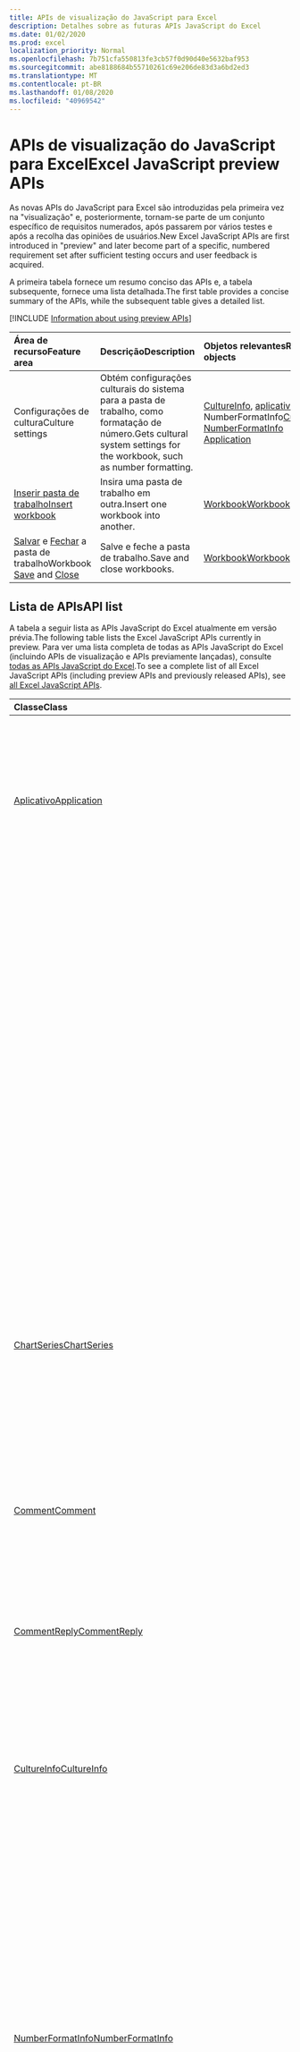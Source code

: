 ```yaml
---
title: APIs de visualização do JavaScript para Excel
description: Detalhes sobre as futuras APIs JavaScript do Excel
ms.date: 01/02/2020
ms.prod: excel
localization_priority: Normal
ms.openlocfilehash: 7b751cfa550813fe3cb57f0d90d40e5632baf953
ms.sourcegitcommit: abe8188684b55710261c69e206de83d3a6bd2ed3
ms.translationtype: MT
ms.contentlocale: pt-BR
ms.lasthandoff: 01/08/2020
ms.locfileid: "40969542"
---
```

# <a name="excel-javascript-preview-apis"></a><span data-ttu-id="77256-103">APIs de visualização do JavaScript para Excel</span><span class="sxs-lookup"><span data-stu-id="77256-103">Excel JavaScript preview APIs</span></span>

<span data-ttu-id="77256-104">As novas APIs do JavaScript para Excel são introduzidas pela primeira vez na "visualização" e, posteriormente, tornam-se parte de um conjunto específico de requisitos numerados, após passarem por vários testes e após a recolha das opiniões de usuários.</span><span class="sxs-lookup"><span data-stu-id="77256-104">New Excel JavaScript APIs are first introduced in "preview" and later become part of a specific, numbered requirement set after sufficient testing occurs and user feedback is acquired.</span></span>

<span data-ttu-id="77256-105">A primeira tabela fornece um resumo conciso das APIs e, a tabela subsequente, fornece uma lista detalhada.</span><span class="sxs-lookup"><span data-stu-id="77256-105">The first table provides a concise summary of the APIs, while the subsequent table gives a detailed list.</span></span>

[!INCLUDE [Information about using preview APIs](../../includes/using-preview-apis-host.md)]

| <span data-ttu-id="77256-106">Área de recurso</span><span class="sxs-lookup"><span data-stu-id="77256-106">Feature area</span></span> | <span data-ttu-id="77256-107">Descrição</span><span class="sxs-lookup"><span data-stu-id="77256-107">Description</span></span> | <span data-ttu-id="77256-108">Objetos relevantes</span><span class="sxs-lookup"><span data-stu-id="77256-108">Relevant objects</span></span> |
|:--- |:--- |:--- |
| <span data-ttu-id="77256-109">Configurações de cultura</span><span class="sxs-lookup"><span data-stu-id="77256-109">Culture settings</span></span> | <span data-ttu-id="77256-110">Obtém configurações culturais do sistema para a pasta de trabalho, como formatação de número.</span><span class="sxs-lookup"><span data-stu-id="77256-110">Gets cultural system settings for the workbook, such as number formatting.</span></span> | <span data-ttu-id="77256-111">[CultureInfo](/javascript/api/excel/excel.cultureinfo), [](/javascript/api/excel/excel.numberformatinfo) [aplicativo](/javascript/api/excel/excel.application) NumberFormatInfo</span><span class="sxs-lookup"><span data-stu-id="77256-111">[CultureInfo](/javascript/api/excel/excel.cultureinfo), [NumberFormatInfo](/javascript/api/excel/excel.numberformatinfo) [Application](/javascript/api/excel/excel.application)</span></span> |
| [<span data-ttu-id="77256-112">Inserir pasta de trabalho</span><span class="sxs-lookup"><span data-stu-id="77256-112">Insert workbook</span></span>](../../excel/excel-add-ins-workbooks.md#insert-a-copy-of-an-existing-workbook-into-the-current-one-preview) | <span data-ttu-id="77256-113">Insira uma pasta de trabalho em outra.</span><span class="sxs-lookup"><span data-stu-id="77256-113">Insert one workbook into another.</span></span>  | [<span data-ttu-id="77256-114">Workbook</span><span class="sxs-lookup"><span data-stu-id="77256-114">Workbook</span></span>](/javascript/api/excel/excel.worksheetcollection) |
| <span data-ttu-id="77256-115">[Salvar](../../excel/excel-add-ins-workbooks.md#save-the-workbook-preview) e [Fechar](../../excel/excel-add-ins-workbooks.md#close-the-workbook-preview) a pasta de trabalho</span><span class="sxs-lookup"><span data-stu-id="77256-115">Workbook [Save](../../excel/excel-add-ins-workbooks.md#save-the-workbook-preview) and [Close](../../excel/excel-add-ins-workbooks.md#close-the-workbook-preview)</span></span> | <span data-ttu-id="77256-116">Salve e feche a pasta de trabalho.</span><span class="sxs-lookup"><span data-stu-id="77256-116">Save and close workbooks.</span></span>  | [<span data-ttu-id="77256-117">Workbook</span><span class="sxs-lookup"><span data-stu-id="77256-117">Workbook</span></span>](/javascript/api/excel/excel.workbook) |

## <a name="api-list"></a><span data-ttu-id="77256-118">Lista de APIs</span><span class="sxs-lookup"><span data-stu-id="77256-118">API list</span></span>

<span data-ttu-id="77256-119">A tabela a seguir lista as APIs JavaScript do Excel atualmente em versão prévia.</span><span class="sxs-lookup"><span data-stu-id="77256-119">The following table lists the Excel JavaScript APIs currently in preview.</span></span> <span data-ttu-id="77256-120">Para ver uma lista completa de todas as APIs JavaScript do Excel (incluindo APIs de visualização e APIs previamente lançadas), consulte [todas as APIs JavaScript do Excel](/javascript/api/excel?view=excel-js-preview).</span><span class="sxs-lookup"><span data-stu-id="77256-120">To see a complete list of all Excel JavaScript APIs (including preview APIs and previously released APIs), see [all Excel JavaScript APIs](/javascript/api/excel?view=excel-js-preview).</span></span>

| <span data-ttu-id="77256-121">Classe</span><span class="sxs-lookup"><span data-stu-id="77256-121">Class</span></span> | <span data-ttu-id="77256-122">Campos</span><span class="sxs-lookup"><span data-stu-id="77256-122">Fields</span></span> | <span data-ttu-id="77256-123">Descrição</span><span class="sxs-lookup"><span data-stu-id="77256-123">Description</span></span> |
|:---|:---|:---|
|[<span data-ttu-id="77256-124">Aplicativo</span><span class="sxs-lookup"><span data-stu-id="77256-124">Application</span></span>](/javascript/api/excel/excel.application)|[<span data-ttu-id="77256-125">cultureInfo</span><span class="sxs-lookup"><span data-stu-id="77256-125">cultureInfo</span></span>](/javascript/api/excel/excel.application#cultureinfo)|<span data-ttu-id="77256-126">Fornece informações com base nas configurações de cultura do sistema atual.</span><span class="sxs-lookup"><span data-stu-id="77256-126">Provides information based on current system culture settings.</span></span> <span data-ttu-id="77256-127">Isso inclui os nomes de cultura, a formatação de números e outras configurações dependentes de cultura.</span><span class="sxs-lookup"><span data-stu-id="77256-127">This includes the culture names, number formatting, and other culturally dependent settings.</span></span>|
||[<span data-ttu-id="77256-128">decimalSeparator</span><span class="sxs-lookup"><span data-stu-id="77256-128">decimalSeparator</span></span>](/javascript/api/excel/excel.application#decimalseparator)|<span data-ttu-id="77256-129">Obtém a cadeia de caracteres usada como o separador decimal para valores numéricos.</span><span class="sxs-lookup"><span data-stu-id="77256-129">Gets the string used as the decimal separator for numeric values.</span></span> <span data-ttu-id="77256-130">Isso é baseado nas configurações locais do Excel.</span><span class="sxs-lookup"><span data-stu-id="77256-130">This is based on Excel's local settings.</span></span>|
||[<span data-ttu-id="77256-131">thousandsSeparator</span><span class="sxs-lookup"><span data-stu-id="77256-131">thousandsSeparator</span></span>](/javascript/api/excel/excel.application#thousandsseparator)|<span data-ttu-id="77256-132">Obtém a cadeia de caracteres usada para separar grupos de dígitos à esquerda do decimal para valores numéricos.</span><span class="sxs-lookup"><span data-stu-id="77256-132">Gets the string used to separate groups of digits to the left of the decimal for numeric values.</span></span> <span data-ttu-id="77256-133">Isso é baseado nas configurações locais do Excel.</span><span class="sxs-lookup"><span data-stu-id="77256-133">This is based on Excel's local settings.</span></span>|
||[<span data-ttu-id="77256-134">useSystemSeparators</span><span class="sxs-lookup"><span data-stu-id="77256-134">useSystemSeparators</span></span>](/javascript/api/excel/excel.application#usesystemseparators)|<span data-ttu-id="77256-135">Especifica se os separadores de sistema do Microsoft Excel estão habilitados.</span><span class="sxs-lookup"><span data-stu-id="77256-135">Specifies whether the system separators of Microsoft Excel are enabled.</span></span>|
|[<span data-ttu-id="77256-136">ChartSeries</span><span class="sxs-lookup"><span data-stu-id="77256-136">ChartSeries</span></span>](/javascript/api/excel/excel.chartseries)|[<span data-ttu-id="77256-137">getDimensionValues (dimensão: Excel. ChartSeriesDimension)</span><span class="sxs-lookup"><span data-stu-id="77256-137">getDimensionValues(dimension: Excel.ChartSeriesDimension)</span></span>](/javascript/api/excel/excel.chartseries#getdimensionvalues-dimension-)|<span data-ttu-id="77256-138">Obtém os valores de uma única dimensão da série de gráficos.</span><span class="sxs-lookup"><span data-stu-id="77256-138">Gets the values from a single dimension of the chart series.</span></span> <span data-ttu-id="77256-139">Podem ser valores de categoria ou valores de dados, dependendo da dimensão especificada e de como os dados são mapeados para a série de gráficos.</span><span class="sxs-lookup"><span data-stu-id="77256-139">These could be either category values or data values, depending on the dimension specified and how the data is mapped for the chart series.</span></span>|
|[<span data-ttu-id="77256-140">Comment</span><span class="sxs-lookup"><span data-stu-id="77256-140">Comment</span></span>](/javascript/api/excel/excel.comment)|[<span data-ttu-id="77256-141">Obtido</span><span class="sxs-lookup"><span data-stu-id="77256-141">resolved</span></span>](/javascript/api/excel/excel.comment#resolved)|<span data-ttu-id="77256-142">Obtém ou define o status do thread de comentários.</span><span class="sxs-lookup"><span data-stu-id="77256-142">Gets or sets the comment thread status.</span></span> <span data-ttu-id="77256-143">O valor "true" significa que o thread de comentário está no estado resolvido.</span><span class="sxs-lookup"><span data-stu-id="77256-143">A value of "true" means the comment thread is in the resolved state.</span></span>|
|[<span data-ttu-id="77256-144">CommentReply</span><span class="sxs-lookup"><span data-stu-id="77256-144">CommentReply</span></span>](/javascript/api/excel/excel.commentreply)|[<span data-ttu-id="77256-145">Obtido</span><span class="sxs-lookup"><span data-stu-id="77256-145">resolved</span></span>](/javascript/api/excel/excel.commentreply#resolved)|<span data-ttu-id="77256-146">Obtém ou define o status de resposta de comentário.</span><span class="sxs-lookup"><span data-stu-id="77256-146">Gets or sets the comment reply status.</span></span> <span data-ttu-id="77256-147">O valor "true" significa que a resposta de comentário está no estado resolvido.</span><span class="sxs-lookup"><span data-stu-id="77256-147">A value of "true" means the comment reply is in the resolved state.</span></span>|
|[<span data-ttu-id="77256-148">CultureInfo</span><span class="sxs-lookup"><span data-stu-id="77256-148">CultureInfo</span></span>](/javascript/api/excel/excel.cultureinfo)|[<span data-ttu-id="77256-149">name</span><span class="sxs-lookup"><span data-stu-id="77256-149">name</span></span>](/javascript/api/excel/excel.cultureinfo#name)|<span data-ttu-id="77256-150">Obtém o nome da cultura no formato languagecode2-Country/regioncode2 (por exemplo, "zh-CN" ou "en-US").</span><span class="sxs-lookup"><span data-stu-id="77256-150">Gets the culture name in the format languagecode2-country/regioncode2 (e.g. "zh-cn" or "en-us").</span></span> <span data-ttu-id="77256-151">Isso é baseado nas configurações atuais do sistema.</span><span class="sxs-lookup"><span data-stu-id="77256-151">This is based on current system settings.</span></span>|
||[<span data-ttu-id="77256-152">numberFormatInfo</span><span class="sxs-lookup"><span data-stu-id="77256-152">numberFormatInfo</span></span>](/javascript/api/excel/excel.cultureinfo#numberformatinfo)|<span data-ttu-id="77256-153">Define o formato culturalmente apropriado para exibir números.</span><span class="sxs-lookup"><span data-stu-id="77256-153">Defines the culturally appropriate format of displaying numbers.</span></span> <span data-ttu-id="77256-154">Isso é baseado nas configurações atuais de cultura do sistema.</span><span class="sxs-lookup"><span data-stu-id="77256-154">This is based on current system culture settings.</span></span>|
|[<span data-ttu-id="77256-155">NumberFormatInfo</span><span class="sxs-lookup"><span data-stu-id="77256-155">NumberFormatInfo</span></span>](/javascript/api/excel/excel.numberformatinfo)|[<span data-ttu-id="77256-156">numberDecimalSeparator</span><span class="sxs-lookup"><span data-stu-id="77256-156">numberDecimalSeparator</span></span>](/javascript/api/excel/excel.numberformatinfo#numberdecimalseparator)|<span data-ttu-id="77256-157">Obtém a cadeia de caracteres usada como o separador decimal para valores numéricos.</span><span class="sxs-lookup"><span data-stu-id="77256-157">Gets the string used as the decimal separator for numeric values.</span></span> <span data-ttu-id="77256-158">Isso é baseado nas configurações atuais do sistema.</span><span class="sxs-lookup"><span data-stu-id="77256-158">This is based on current system settings.</span></span>|
||[<span data-ttu-id="77256-159">numberGroupSeparator</span><span class="sxs-lookup"><span data-stu-id="77256-159">numberGroupSeparator</span></span>](/javascript/api/excel/excel.numberformatinfo#numbergroupseparator)|<span data-ttu-id="77256-160">Obtém a cadeia de caracteres usada para separar grupos de dígitos à esquerda do decimal para valores numéricos.</span><span class="sxs-lookup"><span data-stu-id="77256-160">Gets the string used to separate groups of digits to the left of the decimal for numeric values.</span></span> <span data-ttu-id="77256-161">Isso é baseado nas configurações atuais do sistema.</span><span class="sxs-lookup"><span data-stu-id="77256-161">This is based on current system settings.</span></span>|
|[<span data-ttu-id="77256-162">PivotLayout</span><span class="sxs-lookup"><span data-stu-id="77256-162">PivotLayout</span></span>](/javascript/api/excel/excel.pivotlayout)|[<span data-ttu-id="77256-163">getCell(dataHierarchy: DataPivotHierarchy \| string, rowItems: Array<PivotItem \| string>, columnItems: Array<PivotItem \| string>)</span><span class="sxs-lookup"><span data-stu-id="77256-163">getCell(dataHierarchy: DataPivotHierarchy \| string, rowItems: Array<PivotItem \| string>, columnItems: Array<PivotItem \| string>)</span></span>](/javascript/api/excel/excel.pivotlayout#getcell-datahierarchy--rowitems--columnitems-)|<span data-ttu-id="77256-164">Obtém uma célula exclusiva na tabela dinâmica com base em uma hierarquia de dados, bem como os itens de linha e coluna de suas respectivas hierarquias.</span><span class="sxs-lookup"><span data-stu-id="77256-164">Gets a unique cell in the PivotTable based on a data hierarchy and the row and column items of their respective hierarchies.</span></span> <span data-ttu-id="77256-165">A célula retornada é a interseção da linha e coluna fornecidas que contém os dados da hierarquia especificada.</span><span class="sxs-lookup"><span data-stu-id="77256-165">The returned cell is the intersection of the given row and column that contains the data from the given hierarchy.</span></span> <span data-ttu-id="77256-166">Esse método é o inverso de chamar getPivotItems e getDataHierarchy em uma célula específica.</span><span class="sxs-lookup"><span data-stu-id="77256-166">This method is the inverse of calling getPivotItems and getDataHierarchy on a particular cell.</span></span>|
|[<span data-ttu-id="77256-167">Range</span><span class="sxs-lookup"><span data-stu-id="77256-167">Range</span></span>](/javascript/api/excel/excel.range)|[<span data-ttu-id="77256-168">getSpillParent()</span><span class="sxs-lookup"><span data-stu-id="77256-168">getSpillParent()</span></span>](/javascript/api/excel/excel.range#getspillparent--)|<span data-ttu-id="77256-169">Obtém o objeto range que contém a célula âncora para uma célula que recebe o despejo.</span><span class="sxs-lookup"><span data-stu-id="77256-169">Gets the range object containing the anchor cell for a cell getting spilled into.</span></span> <span data-ttu-id="77256-170">Falha se aplicado a um intervalo com mais de uma célula.</span><span class="sxs-lookup"><span data-stu-id="77256-170">Fails if applied to a range with more than one cell.</span></span> <span data-ttu-id="77256-171">Somente leitura.</span><span class="sxs-lookup"><span data-stu-id="77256-171">Read-only.</span></span>|
||[<span data-ttu-id="77256-172">getSpillParentOrNullObject()</span><span class="sxs-lookup"><span data-stu-id="77256-172">getSpillParentOrNullObject()</span></span>](/javascript/api/excel/excel.range#getspillparentornullobject--)|<span data-ttu-id="77256-173">Obtém o objeto range que contém a célula âncora para uma célula que recebe o despejo.</span><span class="sxs-lookup"><span data-stu-id="77256-173">Gets the range object containing the anchor cell for a cell getting spilled into.</span></span> <span data-ttu-id="77256-174">Somente leitura.</span><span class="sxs-lookup"><span data-stu-id="77256-174">Read-only.</span></span>|
||[<span data-ttu-id="77256-175">getSpillingToRange()</span><span class="sxs-lookup"><span data-stu-id="77256-175">getSpillingToRange()</span></span>](/javascript/api/excel/excel.range#getspillingtorange--)|<span data-ttu-id="77256-176">Obtém objeto range que contém o intervalo de despejo quando chamado em uma célula âncora.</span><span class="sxs-lookup"><span data-stu-id="77256-176">Gets the range object containing the spill range when called on an anchor cell.</span></span> <span data-ttu-id="77256-177">Falha se aplicado a um intervalo com mais de uma célula.</span><span class="sxs-lookup"><span data-stu-id="77256-177">Fails if applied to a range with more than one cell.</span></span> <span data-ttu-id="77256-178">Somente leitura.</span><span class="sxs-lookup"><span data-stu-id="77256-178">Read-only.</span></span>|
||[<span data-ttu-id="77256-179">getSpillingToRangeOrNullObject()</span><span class="sxs-lookup"><span data-stu-id="77256-179">getSpillingToRangeOrNullObject()</span></span>](/javascript/api/excel/excel.range#getspillingtorangeornullobject--)|<span data-ttu-id="77256-180">Obtém objeto range que contém o intervalo de despejo quando chamado em uma célula âncora.</span><span class="sxs-lookup"><span data-stu-id="77256-180">Gets the range object containing the spill range when called on an anchor cell.</span></span> <span data-ttu-id="77256-181">Somente leitura.</span><span class="sxs-lookup"><span data-stu-id="77256-181">Read-only.</span></span>|
||[<span data-ttu-id="77256-182">hasSpill</span><span class="sxs-lookup"><span data-stu-id="77256-182">hasSpill</span></span>](/javascript/api/excel/excel.range#hasspill)|<span data-ttu-id="77256-183">Representa se todas as células têm uma borda de despejo.</span><span class="sxs-lookup"><span data-stu-id="77256-183">Represents if all cells have a spill border.</span></span>|
||[<span data-ttu-id="77256-184">savedAsArray</span><span class="sxs-lookup"><span data-stu-id="77256-184">savedAsArray</span></span>](/javascript/api/excel/excel.range#savedasarray)|<span data-ttu-id="77256-185">Representa se todas as células seriam salvas como uma fórmula de matriz.</span><span class="sxs-lookup"><span data-stu-id="77256-185">Represents if ALL the cells would be saved as an array formula.</span></span>|
|[<span data-ttu-id="77256-186">ShapeCollection</span><span class="sxs-lookup"><span data-stu-id="77256-186">ShapeCollection</span></span>](/javascript/api/excel/excel.shapecollection)|[<span data-ttu-id="77256-187">addSvg(xml: string)</span><span class="sxs-lookup"><span data-stu-id="77256-187">addSvg(xml: string)</span></span>](/javascript/api/excel/excel.shapecollection#addsvg-xml-)|<span data-ttu-id="77256-188">Cria um gráfico vetorial escalável (SVG) de uma cadeia de caracteres XML e a adiciona à planilha.</span><span class="sxs-lookup"><span data-stu-id="77256-188">Creates a scalable vector graphic (SVG) from an XML string and adds it to the worksheet.</span></span> <span data-ttu-id="77256-189">Retorna um objeto Shape que representa a nova imagem.</span><span class="sxs-lookup"><span data-stu-id="77256-189">Returns a Shape object that represents the new image.</span></span>|
|[<span data-ttu-id="77256-190">Segmentação de dados</span><span class="sxs-lookup"><span data-stu-id="77256-190">Slicer</span></span>](/javascript/api/excel/excel.slicer)|[<span data-ttu-id="77256-191">nameInFormula</span><span class="sxs-lookup"><span data-stu-id="77256-191">nameInFormula</span></span>](/javascript/api/excel/excel.slicer#nameinformula)|<span data-ttu-id="77256-192">Representa o nome da segmentação de dados usada na fórmula.</span><span class="sxs-lookup"><span data-stu-id="77256-192">Represents the slicer name used in the formula.</span></span>|
|[<span data-ttu-id="77256-193">Table</span><span class="sxs-lookup"><span data-stu-id="77256-193">Table</span></span>](/javascript/api/excel/excel.table)|[<span data-ttu-id="77256-194">clearStyle()</span><span class="sxs-lookup"><span data-stu-id="77256-194">clearStyle()</span></span>](/javascript/api/excel/excel.table#clearstyle--)|<span data-ttu-id="77256-195">Altera a tabela para usar o estilo de tabela padrão.</span><span class="sxs-lookup"><span data-stu-id="77256-195">Changes the table to use the default table style.</span></span>|
||[<span data-ttu-id="77256-196">onFiltered</span><span class="sxs-lookup"><span data-stu-id="77256-196">onFiltered</span></span>](/javascript/api/excel/excel.table#onfiltered)|<span data-ttu-id="77256-197">Ocorre quando o filtro é aplicado em uma tabela específica.</span><span class="sxs-lookup"><span data-stu-id="77256-197">Occurs when filter is applied on a specific table.</span></span>|
|[<span data-ttu-id="77256-198">TableCollection</span><span class="sxs-lookup"><span data-stu-id="77256-198">TableCollection</span></span>](/javascript/api/excel/excel.tablecollection)|[<span data-ttu-id="77256-199">onFiltered</span><span class="sxs-lookup"><span data-stu-id="77256-199">onFiltered</span></span>](/javascript/api/excel/excel.tablecollection#onfiltered)|<span data-ttu-id="77256-200">Ocorre quando o filtro é aplicado em uma tabela localizada em uma pasta de trabalho ou em uma planilha.</span><span class="sxs-lookup"><span data-stu-id="77256-200">Occurs when filter is applied on any table in a workbook, or a worksheet.</span></span>|
|[<span data-ttu-id="77256-201">TableFilteredEventArgs</span><span class="sxs-lookup"><span data-stu-id="77256-201">TableFilteredEventArgs</span></span>](/javascript/api/excel/excel.tablefilteredeventargs)|[<span data-ttu-id="77256-202">tableId</span><span class="sxs-lookup"><span data-stu-id="77256-202">tableId</span></span>](/javascript/api/excel/excel.tablefilteredeventargs#tableid)|<span data-ttu-id="77256-203">Representa a ID da tabela na qual o filtro é aplicado.</span><span class="sxs-lookup"><span data-stu-id="77256-203">Represents the id of the table in which the filter is applied.</span></span>|
||[<span data-ttu-id="77256-204">tipo</span><span class="sxs-lookup"><span data-stu-id="77256-204">type</span></span>](/javascript/api/excel/excel.tablefilteredeventargs#type)|<span data-ttu-id="77256-205">Representa o tipo do evento.</span><span class="sxs-lookup"><span data-stu-id="77256-205">Represents the type of the event.</span></span> <span data-ttu-id="77256-206">Para saber detalhes, confira Excel.EventType.</span><span class="sxs-lookup"><span data-stu-id="77256-206">See Excel.EventType for details.</span></span>|
||[<span data-ttu-id="77256-207">worksheetId</span><span class="sxs-lookup"><span data-stu-id="77256-207">worksheetId</span></span>](/javascript/api/excel/excel.tablefilteredeventargs#worksheetid)|<span data-ttu-id="77256-208">Representa a id da planilha que contém a tabela.</span><span class="sxs-lookup"><span data-stu-id="77256-208">Represents the id of the worksheet which contains the table.</span></span>|
|[<span data-ttu-id="77256-209">Workbook</span><span class="sxs-lookup"><span data-stu-id="77256-209">Workbook</span></span>](/javascript/api/excel/excel.workbook)|[<span data-ttu-id="77256-210">close(closeBehavior?: Excel.CloseBehavior)</span><span class="sxs-lookup"><span data-stu-id="77256-210">close(closeBehavior?: Excel.CloseBehavior)</span></span>](/javascript/api/excel/excel.workbook#close-closebehavior-)|<span data-ttu-id="77256-211">Fechar a pasta de trabalho atual.</span><span class="sxs-lookup"><span data-stu-id="77256-211">Close current workbook.</span></span>|
||[<span data-ttu-id="77256-212">save(saveBehavior?: Excel.SaveBehavior)</span><span class="sxs-lookup"><span data-stu-id="77256-212">save(saveBehavior?: Excel.SaveBehavior)</span></span>](/javascript/api/excel/excel.workbook#save-savebehavior-)|<span data-ttu-id="77256-213">Salvar a pasta de trabalho atual.</span><span class="sxs-lookup"><span data-stu-id="77256-213">Save current workbook.</span></span>|
||[<span data-ttu-id="77256-214">use1904DateSystem</span><span class="sxs-lookup"><span data-stu-id="77256-214">use1904DateSystem</span></span>](/javascript/api/excel/excel.workbook#use1904datesystem)|<span data-ttu-id="77256-215">True se a pasta de trabalho usar o sistema de dados 1904.</span><span class="sxs-lookup"><span data-stu-id="77256-215">True if the workbook uses the 1904 date system.</span></span>|
|[<span data-ttu-id="77256-216">Worksheet</span><span class="sxs-lookup"><span data-stu-id="77256-216">Worksheet</span></span>](/javascript/api/excel/excel.worksheet)|[<span data-ttu-id="77256-217">customProperties</span><span class="sxs-lookup"><span data-stu-id="77256-217">customProperties</span></span>](/javascript/api/excel/excel.worksheet#customproperties)|<span data-ttu-id="77256-218">Obtém uma coleção de propriedades personalizadas no nível da planilha.</span><span class="sxs-lookup"><span data-stu-id="77256-218">Gets a collection of worksheet-level custom properties.</span></span>|
||[<span data-ttu-id="77256-219">onFiltered</span><span class="sxs-lookup"><span data-stu-id="77256-219">onFiltered</span></span>](/javascript/api/excel/excel.worksheet#onfiltered)|<span data-ttu-id="77256-220">Ocorre quando o filtro é aplicado em uma planilha específica.</span><span class="sxs-lookup"><span data-stu-id="77256-220">Occurs when filter is applied on a specific worksheet.</span></span>|
||[<span data-ttu-id="77256-221">onRowHiddenChanged</span><span class="sxs-lookup"><span data-stu-id="77256-221">onRowHiddenChanged</span></span>](/javascript/api/excel/excel.worksheet#onrowhiddenchanged)|<span data-ttu-id="77256-222">Ocorre quando o estado oculto de uma ou mais linhas é alterado em uma planilha específica.</span><span class="sxs-lookup"><span data-stu-id="77256-222">Occurs when the hidden state of one or more rows has changed on a specific worksheet.</span></span>|
|[<span data-ttu-id="77256-223">WorksheetCalculatedEventArgs</span><span class="sxs-lookup"><span data-stu-id="77256-223">WorksheetCalculatedEventArgs</span></span>](/javascript/api/excel/excel.worksheetcalculatedeventargs)|[<span data-ttu-id="77256-224">address</span><span class="sxs-lookup"><span data-stu-id="77256-224">address</span></span>](/javascript/api/excel/excel.worksheetcalculatedeventargs#address)|<span data-ttu-id="77256-225">O endereço do intervalo que concluiu o cálculo.</span><span class="sxs-lookup"><span data-stu-id="77256-225">The address of the range that completed calculation.</span></span>|
|[<span data-ttu-id="77256-226">WorksheetCollection</span><span class="sxs-lookup"><span data-stu-id="77256-226">WorksheetCollection</span></span>](/javascript/api/excel/excel.worksheetcollection)|<span data-ttu-id="77256-227">[addFromBase64(base64File: string, sheetNamesToInsert?: string[], positionType?: Excel.WorksheetPositionType, relativeTo?: Worksheet \| string)](/javascript/api/excel/excel.worksheetcollection#addfrombase64-base64file--sheetnamestoinsert--positiontype--relativeto-)</span><span class="sxs-lookup"><span data-stu-id="77256-227">[addFromBase64(base64File: string, sheetNamesToInsert?: string[], positionType?: Excel.WorksheetPositionType, relativeTo?: Worksheet \| string)](/javascript/api/excel/excel.worksheetcollection#addfrombase64-base64file--sheetnamestoinsert--positiontype--relativeto-)</span></span>|<span data-ttu-id="77256-228">Insere as planilhas especificadas de uma pasta de trabalho na pasta de trabalho atual.</span><span class="sxs-lookup"><span data-stu-id="77256-228">Inserts the specified worksheets of a workbook into the current workbook.</span></span>|
||[<span data-ttu-id="77256-229">onFiltered</span><span class="sxs-lookup"><span data-stu-id="77256-229">onFiltered</span></span>](/javascript/api/excel/excel.worksheetcollection#onfiltered)|<span data-ttu-id="77256-230">Ocorre quando filtro de uma planilha é aplicado na pasta de trabalho.</span><span class="sxs-lookup"><span data-stu-id="77256-230">Occurs when any worksheet's filter is applied in the workbook.</span></span>|
||[<span data-ttu-id="77256-231">onRowHiddenChanged</span><span class="sxs-lookup"><span data-stu-id="77256-231">onRowHiddenChanged</span></span>](/javascript/api/excel/excel.worksheetcollection#onrowhiddenchanged)|<span data-ttu-id="77256-232">Ocorre quando o estado oculto de uma ou mais linhas é alterado em uma planilha específica.</span><span class="sxs-lookup"><span data-stu-id="77256-232">Occurs when the hidden state of one or more rows has changed on a specific worksheet.</span></span>|
|[<span data-ttu-id="77256-233">WorksheetCustomProperty</span><span class="sxs-lookup"><span data-stu-id="77256-233">WorksheetCustomProperty</span></span>](/javascript/api/excel/excel.worksheetcustomproperty)|[<span data-ttu-id="77256-234">key</span><span class="sxs-lookup"><span data-stu-id="77256-234">key</span></span>](/javascript/api/excel/excel.worksheetcustomproperty#key)|<span data-ttu-id="77256-235">Obtém a chave da propriedade personalizada.</span><span class="sxs-lookup"><span data-stu-id="77256-235">Gets the key of the custom property.</span></span> <span data-ttu-id="77256-236">Somente leitura.</span><span class="sxs-lookup"><span data-stu-id="77256-236">Read only.</span></span>|
||[<span data-ttu-id="77256-237">value</span><span class="sxs-lookup"><span data-stu-id="77256-237">value</span></span>](/javascript/api/excel/excel.worksheetcustomproperty#value)|<span data-ttu-id="77256-238">Obtém o valor da propriedade personalizada.</span><span class="sxs-lookup"><span data-stu-id="77256-238">Gets the value of the custom property.</span></span> <span data-ttu-id="77256-239">Somente leitura.</span><span class="sxs-lookup"><span data-stu-id="77256-239">Read only.</span></span>|
|[<span data-ttu-id="77256-240">WorksheetCustomPropertyCollection</span><span class="sxs-lookup"><span data-stu-id="77256-240">WorksheetCustomPropertyCollection</span></span>](/javascript/api/excel/excel.worksheetcustompropertycollection)|[<span data-ttu-id="77256-241">getCount()</span><span class="sxs-lookup"><span data-stu-id="77256-241">getCount()</span></span>](/javascript/api/excel/excel.worksheetcustompropertycollection#getcount--)|<span data-ttu-id="77256-242">Obtém o número de propriedades personalizadas nesta planilha.</span><span class="sxs-lookup"><span data-stu-id="77256-242">Gets the number of custom properties on this worksheet.</span></span>|
||[<span data-ttu-id="77256-243">getItem(key: string)</span><span class="sxs-lookup"><span data-stu-id="77256-243">getItem(key: string)</span></span>](/javascript/api/excel/excel.worksheetcustompropertycollection#getitem-key-)|<span data-ttu-id="77256-244">Obtém um objeto de propriedade personalizada por sua chave, que diferencia maiúsculas de minúsculas.</span><span class="sxs-lookup"><span data-stu-id="77256-244">Gets a custom property object by its key, which is case-insensitive.</span></span> <span data-ttu-id="77256-245">Lança se a propriedade personalizada não existe.</span><span class="sxs-lookup"><span data-stu-id="77256-245">Throws if the custom property does not exist.</span></span>|
||[<span data-ttu-id="77256-246">getItemOrNullObject(key: string)</span><span class="sxs-lookup"><span data-stu-id="77256-246">getItemOrNullObject(key: string)</span></span>](/javascript/api/excel/excel.worksheetcustompropertycollection#getitemornullobject-key-)|<span data-ttu-id="77256-247">Obtém um objeto de propriedade personalizada por sua chave, que diferencia maiúsculas de minúsculas.</span><span class="sxs-lookup"><span data-stu-id="77256-247">Gets a custom property object by its key, which is case-insensitive.</span></span> <span data-ttu-id="77256-248">Retorna um objeto NULL se a propriedade personalizada não existir.</span><span class="sxs-lookup"><span data-stu-id="77256-248">Returns a null object if the custom property does not exist.</span></span>|
||[<span data-ttu-id="77256-249">items</span><span class="sxs-lookup"><span data-stu-id="77256-249">items</span></span>](/javascript/api/excel/excel.worksheetcustompropertycollection#items)|<span data-ttu-id="77256-250">Obtém os itens filhos carregados nesta coleção.</span><span class="sxs-lookup"><span data-stu-id="77256-250">Gets the loaded child items in this collection.</span></span>|
|[<span data-ttu-id="77256-251">WorksheetFilteredEventArgs</span><span class="sxs-lookup"><span data-stu-id="77256-251">WorksheetFilteredEventArgs</span></span>](/javascript/api/excel/excel.worksheetfilteredeventargs)|[<span data-ttu-id="77256-252">tipo</span><span class="sxs-lookup"><span data-stu-id="77256-252">type</span></span>](/javascript/api/excel/excel.worksheetfilteredeventargs#type)|<span data-ttu-id="77256-253">Representa o tipo do evento.</span><span class="sxs-lookup"><span data-stu-id="77256-253">Represents the type of the event.</span></span> <span data-ttu-id="77256-254">Para saber detalhes, confira Excel.EventType.</span><span class="sxs-lookup"><span data-stu-id="77256-254">See Excel.EventType for details.</span></span>|
||[<span data-ttu-id="77256-255">worksheetId</span><span class="sxs-lookup"><span data-stu-id="77256-255">worksheetId</span></span>](/javascript/api/excel/excel.worksheetfilteredeventargs#worksheetid)|<span data-ttu-id="77256-256">Representa a id da planilha na qual o filtro é aplicado.</span><span class="sxs-lookup"><span data-stu-id="77256-256">Represents the id of the worksheet in which the filter is applied.</span></span>|
|[<span data-ttu-id="77256-257">WorksheetRowHiddenChangedEventArgs</span><span class="sxs-lookup"><span data-stu-id="77256-257">WorksheetRowHiddenChangedEventArgs</span></span>](/javascript/api/excel/excel.worksheetrowhiddenchangedeventargs)|[<span data-ttu-id="77256-258">address</span><span class="sxs-lookup"><span data-stu-id="77256-258">address</span></span>](/javascript/api/excel/excel.worksheetrowhiddenchangedeventargs#address)|<span data-ttu-id="77256-259">Obtém o endereço do intervalo que representa a área alterada de uma planilha específica.</span><span class="sxs-lookup"><span data-stu-id="77256-259">Gets the range address that represents the changed area of a specific worksheet.</span></span>|
||[<span data-ttu-id="77256-260">changeType</span><span class="sxs-lookup"><span data-stu-id="77256-260">changeType</span></span>](/javascript/api/excel/excel.worksheetrowhiddenchangedeventargs#changetype)|<span data-ttu-id="77256-261">Obtém o tipo de alteração que representa como o evento foi acionado.</span><span class="sxs-lookup"><span data-stu-id="77256-261">Gets the type of change that represents how the event was triggered.</span></span> <span data-ttu-id="77256-262">Confira `Excel.RowHiddenChangeType` para obter detalhes.</span><span class="sxs-lookup"><span data-stu-id="77256-262">See `Excel.RowHiddenChangeType` for details.</span></span>|
||[<span data-ttu-id="77256-263">source</span><span class="sxs-lookup"><span data-stu-id="77256-263">source</span></span>](/javascript/api/excel/excel.worksheetrowhiddenchangedeventargs#source)|<span data-ttu-id="77256-264">Obtém a origem do evento.</span><span class="sxs-lookup"><span data-stu-id="77256-264">Gets the source of the event.</span></span> <span data-ttu-id="77256-265">Para saber detalhes, confira Excel.EventSource.</span><span class="sxs-lookup"><span data-stu-id="77256-265">See Excel.EventSource for details.</span></span>|
||[<span data-ttu-id="77256-266">tipo</span><span class="sxs-lookup"><span data-stu-id="77256-266">type</span></span>](/javascript/api/excel/excel.worksheetrowhiddenchangedeventargs#type)|<span data-ttu-id="77256-267">Obtém o tipo do evento.</span><span class="sxs-lookup"><span data-stu-id="77256-267">Gets the type of the event.</span></span> <span data-ttu-id="77256-268">Para saber detalhes, confira Excel.EventType.</span><span class="sxs-lookup"><span data-stu-id="77256-268">See Excel.EventType for details.</span></span>|
||[<span data-ttu-id="77256-269">worksheetId</span><span class="sxs-lookup"><span data-stu-id="77256-269">worksheetId</span></span>](/javascript/api/excel/excel.worksheetrowhiddenchangedeventargs#worksheetid)|<span data-ttu-id="77256-270">Obtém o id da planilha na qual os dados são alterados.</span><span class="sxs-lookup"><span data-stu-id="77256-270">Gets the id of the worksheet in which the data changed.</span></span>|

## <a name="see-also"></a><span data-ttu-id="77256-271">Confira também</span><span class="sxs-lookup"><span data-stu-id="77256-271">See also</span></span>

- [<span data-ttu-id="77256-272">Documentação deReferência da API JavaScript do Excel</span><span class="sxs-lookup"><span data-stu-id="77256-272">Excel JavaScript API Reference Documentation</span></span>](/javascript/api/excel?view=excel-js-preview)
- [<span data-ttu-id="77256-273">Conjuntos de requisitos da API JavaScript do Excel</span><span class="sxs-lookup"><span data-stu-id="77256-273">Excel JavaScript API requirement sets</span></span>](./excel-api-requirement-sets.md)
